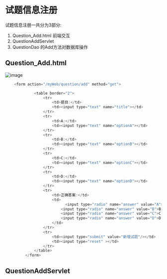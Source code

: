 # 试题信息注册

试题信息注册一共分为3部分:
1. Question_Add.html 前端交互
2. QuestionAddServlet 
3. QuestionDao 的Add方法对数据库操作

## Question_Add.html
![image](https://user-images.githubusercontent.com/66471809/148758324-ca125d8a-93c4-46b9-a1ad-b611c8e38f1a.png)
```Java
    <form action="/myWeb/question/add" method="get">

             <table border="2">
                 <tr>
                     <td>题目:</td>
                     <td><input type="text" name="title"></td>
                 </tr>
                 <tr>
                     <td>A:</td>
                     <td><input type="text" name="optionA"></td>
                 </tr>
                 <tr>
                     <td>B:</td>
                     <td><input type="text" name="optionB"></td>
                 </tr>
                 <tr>
                     <td>C:</td>
                     <td><input type="text" name="optionC"></td>
                 </tr>
                 <tr>
                     <td>D:</td>
                     <td><input type="text" name="optionD"></td>
                 </tr>
                 <tr>
                     <td>正确答案:</td>
                     <td>
                           <input type="radio" name="answer" value="A">A
                         <input type="radio" name="answer" value="B">B
                         <input type="radio" name="answer" value="C">C
                         <input type="radio" name="answer" value="D">D
                     </td>
                 </tr>
                 <tr>
                     <td><input type="submit" value="新增试题"/></td>
                     <td><input type="reset" ></td>
                 </tr>
             </table>
         </form>
```

## QuestionAddServlet
